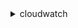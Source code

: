 <details><summary>cloudwatch</summary><blockquote>

- **<details><summary>delete-alarms</summary><blockquote>**

  * --alarm-names
  * --cli-input-json
  * --cli-input-yaml
  * --generate-cli-skeleton


- **<details><summary>delete-anomaly-detector</summary><blockquote>**

  * --namespace
  * --metric-name
  * --dimensions
  * --stat
  * --cli-input-json
  * --cli-input-yaml
  * --generate-cli-skeleton


- **<details><summary>delete-dashboards</summary><blockquote>**

  * --dashboard-names
  * --cli-input-json
  * --cli-input-yaml
  * --generate-cli-skeleton


- **<details><summary>delete-insight-rules</summary><blockquote>**

  * --rule-names
  * --cli-input-json
  * --cli-input-yaml
  * --generate-cli-skeleton


- **<details><summary>delete-metric-stream</summary><blockquote>**

  * --name
  * --cli-input-json
  * --cli-input-yaml
  * --generate-cli-skeleton


- **<details><summary>describe-alarm-history</summary><blockquote>**

  * --alarm-name
  * --alarm-types
  * --history-item-type
  * --start-date
  * --end-date
  * --scan-by
  * --cli-input-json
  * --cli-input-yaml
  * --starting-token
  * --page-size
  * --max-items
  * --generate-cli-skeleton


- **<details><summary>describe-alarms</summary><blockquote>**

  * --alarm-names
  * --alarm-name-prefix
  * --alarm-types
  * --children-of-alarm-name
  * --parents-of-alarm-name
  * --state-value
  * --action-prefix
  * --cli-input-json
  * --cli-input-yaml
  * --starting-token
  * --page-size
  * --max-items
  * --generate-cli-skeleton


- **<details><summary>describe-alarms-for-metric</summary><blockquote>**

  * --metric-name
  * --namespace
  * --statistic
  * --extended-statistic
  * --dimensions
  * --period
  * --unit
  * --cli-input-json
  * --cli-input-yaml
  * --generate-cli-skeleton


- **<details><summary>describe-anomaly-detectors</summary><blockquote>**

  * --next-token
  * --max-results
  * --namespace
  * --metric-name
  * --dimensions
  * --cli-input-json
  * --cli-input-yaml
  * --generate-cli-skeleton


- **<details><summary>describe-insight-rules</summary><blockquote>**

  * --next-token
  * --max-results
  * --cli-input-json
  * --cli-input-yaml
  * --generate-cli-skeleton


- **<details><summary>disable-alarm-actions</summary><blockquote>**

  * --alarm-names
  * --cli-input-json
  * --cli-input-yaml
  * --generate-cli-skeleton


- **<details><summary>disable-insight-rules</summary><blockquote>**

  * --rule-names
  * --cli-input-json
  * --cli-input-yaml
  * --generate-cli-skeleton


- **<details><summary>enable-alarm-actions</summary><blockquote>**

  * --alarm-names
  * --cli-input-json
  * --cli-input-yaml
  * --generate-cli-skeleton


- **<details><summary>enable-insight-rules</summary><blockquote>**

  * --rule-names
  * --cli-input-json
  * --cli-input-yaml
  * --generate-cli-skeleton


- **<details><summary>get-dashboard</summary><blockquote>**

  * --dashboard-name
  * --cli-input-json
  * --cli-input-yaml
  * --generate-cli-skeleton


- **<details><summary>get-insight-rule-report</summary><blockquote>**

  * --rule-name
  * --start-time
  * --end-time
  * --period
  * --max-contributor-count
  * --metrics
  * --order-by
  * --cli-input-json
  * --cli-input-yaml
  * --generate-cli-skeleton


- **<details><summary>get-metric-data</summary><blockquote>**

  * --metric-data-queries
  * --start-time
  * --end-time
  * --scan-by
  * --label-options
  * --cli-input-json
  * --cli-input-yaml
  * --starting-token
  * --page-size
  * --max-items
  * --generate-cli-skeleton


- **<details><summary>get-metric-statistics</summary><blockquote>**

  * --namespace
  * --metric-name
  * --dimensions
  * --start-time
  * --end-time
  * --period
  * --statistics
  * --extended-statistics
  * --unit
  * --cli-input-json
  * --cli-input-yaml
  * --generate-cli-skeleton


- **<details><summary>get-metric-stream</summary><blockquote>**

  * --name
  * --cli-input-json
  * --cli-input-yaml
  * --generate-cli-skeleton


- **<details><summary>get-metric-widget-image</summary><blockquote>**

  * --metric-widget
  * --output-format
  * --cli-input-json
  * --cli-input-yaml
  * --generate-cli-skeleton


- **<details><summary>help</summary><blockquote>**

  * 


- **<details><summary>list-dashboards</summary><blockquote>**

  * --dashboard-name-prefix
  * --cli-input-json
  * --cli-input-yaml
  * --starting-token
  * --max-items
  * --generate-cli-skeleton


- **<details><summary>list-metrics</summary><blockquote>**

  * --namespace
  * --metric-name
  * --dimensions
  * --recently-active
  * --cli-input-json
  * --cli-input-yaml
  * --starting-token
  * --max-items
  * --generate-cli-skeleton


- **<details><summary>list-metric-streams</summary><blockquote>**

  * --next-token
  * --max-results
  * --cli-input-json
  * --cli-input-yaml
  * --generate-cli-skeleton


- **<details><summary>list-tags-for-resource</summary><blockquote>**

  * --resource-arn
  * --cli-input-json
  * --cli-input-yaml
  * --generate-cli-skeleton


- **<details><summary>put-anomaly-detector</summary><blockquote>**

  * --namespace
  * --metric-name
  * --dimensions
  * --stat
  * --configuration
  * --cli-input-json
  * --cli-input-yaml
  * --generate-cli-skeleton


- **<details><summary>put-composite-alarm</summary><blockquote>**

  * --actions-enabled
  * --no-actions-enabled
  * --alarm-actions
  * --alarm-description
  * --alarm-name
  * --alarm-rule
  * --insufficient-data-actions
  * --ok-actions
  * --tags
  * --cli-input-json
  * --cli-input-yaml
  * --generate-cli-skeleton


- **<details><summary>put-dashboard</summary><blockquote>**

  * --dashboard-name
  * --dashboard-body
  * --cli-input-json
  * --cli-input-yaml
  * --generate-cli-skeleton


- **<details><summary>put-insight-rule</summary><blockquote>**

  * --rule-name
  * --rule-state
  * --rule-definition
  * --tags
  * --cli-input-json
  * --cli-input-yaml
  * --generate-cli-skeleton


- **<details><summary>put-metric-alarm</summary><blockquote>**

  * --alarm-name
  * --alarm-description
  * --actions-enabled
  * --no-actions-enabled
  * --ok-actions
  * --alarm-actions
  * --insufficient-data-actions
  * --metric-name
  * --namespace
  * --statistic
  * --extended-statistic
  * --dimensions
  * --period
  * --unit
  * --evaluation-periods
  * --datapoints-to-alarm
  * --threshold
  * --comparison-operator
  * --treat-missing-data
  * --evaluate-low-sample-count-percentile
  * --metrics
  * --tags
  * --threshold-metric-id
  * --cli-input-json
  * --cli-input-yaml
  * --generate-cli-skeleton


- **<details><summary>put-metric-data</summary><blockquote>**

  * --namespace
  * --metric-data
  * --metric-name
  * --timestamp
  * --unit
  * --value
  * --dimensions
  * --statistic-values
  * --storage-resolution
  * --cli-input-json
  * --cli-input-yaml
  * --generate-cli-skeleton


- **<details><summary>put-metric-stream</summary><blockquote>**

  * --name
  * --include-filters
  * --exclude-filters
  * --firehose-arn
  * --role-arn
  * --output-format
  * --tags
  * --cli-input-json
  * --cli-input-yaml
  * --generate-cli-skeleton


- **<details><summary>set-alarm-state</summary><blockquote>**

  * --alarm-name
  * --state-value
  * --state-reason
  * --state-reason-data
  * --cli-input-json
  * --cli-input-yaml
  * --generate-cli-skeleton


- **<details><summary>start-metric-streams</summary><blockquote>**

  * --names
  * --cli-input-json
  * --cli-input-yaml
  * --generate-cli-skeleton


- **<details><summary>stop-metric-streams</summary><blockquote>**

  * --names
  * --cli-input-json
  * --cli-input-yaml
  * --generate-cli-skeleton


- **<details><summary>tag-resource</summary><blockquote>**

  * --resource-arn
  * --tags
  * --cli-input-json
  * --cli-input-yaml
  * --generate-cli-skeleton


- **<details><summary>untag-resource</summary><blockquote>**

  * --resource-arn
  * --tag-keys
  * --cli-input-json
  * --cli-input-yaml
  * --generate-cli-skeleton


- **<details><summary>wait</summary><blockquote>**

  * 


</blockquote></details>
</blockquote></details>
</blockquote></details>
</blockquote></details>
</blockquote></details>
</blockquote></details>
</blockquote></details>
</blockquote></details>
</blockquote></details>
</blockquote></details>
</blockquote></details>
</blockquote></details>
</blockquote></details>
</blockquote></details>
</blockquote></details>
</blockquote></details>
</blockquote></details>
</blockquote></details>
</blockquote></details>
</blockquote></details>
</blockquote></details>
</blockquote></details>
</blockquote></details>
</blockquote></details>
</blockquote></details>
</blockquote></details>
</blockquote></details>
</blockquote></details>
</blockquote></details>
</blockquote></details>
</blockquote></details>
</blockquote></details>
</blockquote></details>
</blockquote></details>
</blockquote></details>
</blockquote></details>
</blockquote></details>
</blockquote></details>
</blockquote></details>
